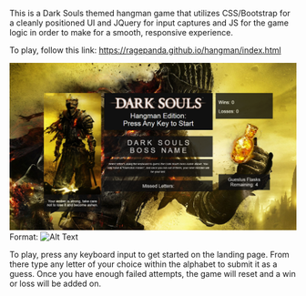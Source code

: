 This is a Dark Souls themed hangman game that utilizes CSS/Bootstrap for a cleanly positioned UI and JQuery for input captures and JS for the game logic in order to make for a smooth, responsive experience.

To play, follow this link: https://ragepanda.github.io/hangman/index.html

![Dark Souls Game](/assets/images/Screenshot_4.png)
Format: ![Alt Text](url)

To play, press any keyboard input to get started on the landing page. From there type any letter of your choice within the alphabet to submit it as a guess. Once you have enough failed attempts, the game will reset and a win or loss will be added on. 



